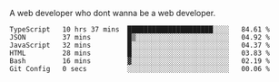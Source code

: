 A web developer who dont wanna be a web developer.

<!--START_SECTION:waka-->

```text
TypeScript   10 hrs 37 mins  █████████████████████░░░░   84.61 %
JSON         37 mins         █▒░░░░░░░░░░░░░░░░░░░░░░░   04.92 %
JavaScript   32 mins         █░░░░░░░░░░░░░░░░░░░░░░░░   04.37 %
HTML         28 mins         █░░░░░░░░░░░░░░░░░░░░░░░░   03.83 %
Bash         16 mins         ▓░░░░░░░░░░░░░░░░░░░░░░░░   02.19 %
Git Config   0 secs          ░░░░░░░░░░░░░░░░░░░░░░░░░   00.06 %
```

<!--END_SECTION:waka-->

